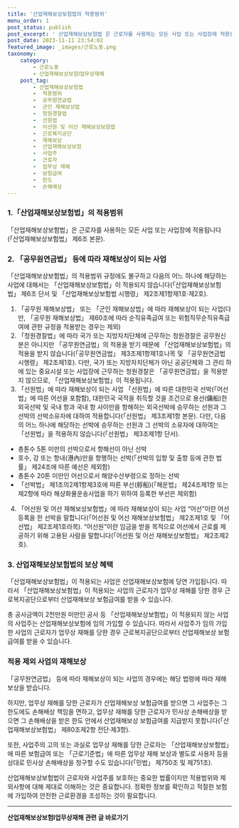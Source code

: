 ```yaml
---
title: '산업재해보상보험법의 적용범위'
menu_order: 1
post_status: publish
post_excerpt: ' 산업재해보상보험법 은 근로자를 사용하는 모든 사업 또는 사업장에 적용됩니다  산업재해보상보험법  제6조 본문 .'
post_date: 2023-11-11 23:54:02
featured_image: _images/근로노동.png
taxonomy:
    category:
        - 근로노동
        - 산업재해보상보험Ⅰ업무상재해
    post_tag:
        - 산업재해보상보험법
        -  적용범위
        -  공무원연금법
        -  군인 재해보상법
        -  청원경찰법
        -  선원법
        -  어선원 및 어선 재해보상보험법
        -  근로복지공단
        -  재해보상
        -  산업재해보상보험
        -  사업주
        -  근로자
        -  업무상 재해
        -  보험급여
        -  한도
        -  손해배상
---
```



### 1.「산업재해보상보험법」의 적용범위
「산업재해보상보험법」은 근로자를 사용하는 모든 사업 또는 사업장에 적용됩니다(「산업재해보상보험법」 제6조 본문).

### 2. 「공무원연금법」 등에 따라 재해보상이 되는 사업
「산업재해보상보험법」의 적용범위 규정에도 불구하고 다음의 어느 하나에 해당하는 사업에 대해서는 「산업재해보상보험법」이 적용되지 않습니다(「산업재해보상보험법」 제6조 단서 및 「산업재해보상보험법 시행령」 제2조제1항제1호·제2호).

1. 「공무원 재해보상법」 또는 「군인 재해보상법」에 따라 재해보상이 되는 사업(다만, 「공무원 재해보상법」 제60조에 따라 순직유족급여 또는 위험직무순직유족급여에 관한 규정을 적용받는 경우는 제외)
2. 「청원경찰법」에 따라 국가 또는 지방자치단체에 근무하는 청원경찰은 공무원신분은 아니지만 「공무원연금법」의 적용을 받기 때문에 「산업재해보상보험법」의 적용을 받지 않습니다(「공무원연금법」 제3조제1항제1호나목 및 「공무원연금법 시행령」 제2조제1호).
다만, 국가 또는 지방자치단체가 아닌 공공단체와 그 관리 하에 있는 중요시설 또는 사업장에 근무하는 청원경찰은 「공무원연금법」을 적용받지 않으므로, 「산업재해보상보험법」이 적용됩니다.
3. 「선원법」에 따라 재해보상이 되는 사업
「선원법」에 따른 대한민국 선박(「어선법」에 따른 어선을 포함함), 대한민국 국적을 취득할 것을 조건으로 용선(傭船)한 외국선박 및 국내 항과 국내 항 사이만을 항해하는 외국선박에 승무하는 선원과 그 선박의 선박소유자에 대하여 적용합니다(「선원법」 제3조제1항 본문).
다만, 다음의 어느 하나에 해당하는 선박에 승무하는 선원과 그 선박의 소유자에 대하여는 「선원법」을 적용하지 않습니다(「선원법」 제3조제1항 단서).
 - 총톤수 5톤 미만의 선박으로서 항해선이 아닌 선박
 - 호수, 강 또는 항내(港內)만을 항행하는 선박(「선박의 입항 및 출항 등에 관한 법률」 제24조에 따른 예선은 제외함)
 - 총톤수 20톤 미만인 어선으로서 해양수산부령으로 정하는 선박
 - 「선박법」 제1조의2제1항제3호에 따른 부선(艀船)(「해운법」 제24조제1항 또는 제2항에 따라 해상화물운송사업을 하기 위하여 등록한 부선은 제외함)
4. 「어선원 및 어선 재해보상보험법」에 따라 재해보상이 되는 사업
“어선”이란 어선등록을 한 선박을 말합니다(「어선원 및 어선 재해보상보험법」 제2조제1호 및 「어선법」 제2조제1호라목).
“어선원”이란 임금을 받을 목적으로 어선에서 근로를 제공하기 위해 고용된 사람을 말합니다(「어선원 및 어선 재해보상보험법」 제2조제2호).

### 3. 산업재해보상보험법의 보상 혜택
「산업재해보상보험법」이 적용되는 사업은 산업재해보상보험에 당연 가입됩니다. 따라서 「산업재해보상보험법」이 적용되는 사업의 근로자가 업무상 재해를 당한 경우 근로복지공단으로부터 산업재해보상 보험급여를 받을 수 있습니다.

총 공사금액이 2천만원 미만인 공사 등 「산업재해보상보험법」이 적용되지 않는 사업의 사업주는 산업재해보상보험에 임의 가입할 수 있습니다. 따라서 사업주가 임의 가입한 사업의 근로자가 업무상 재해를 당한 경우 근로복지공단으로부터 산업재해보상 보험급여를 받을 수 있습니다.

### 적용 제외 사업의 재해보상
「공무원연금법」 등에 따라 재해보상이 되는 사업의 경우에는 해당 법령에 따라 재해 보상을 받습니다.

하지만, 업무상 재해를 당한 근로자가 산업재해보상 보험급여를 받으면 그 사업주는 그 한도에도 손해배상 책임을 면하고, 업무상 재해를 당한 근로자가 민사상 손해배상을 받으면 그 손해배상을 받은 한도 안에서 산업재해보상 보험급여를 지급받지 못합니다(「산업재해보상보험법」 제80조제2항 전단·제3항).

또한, 사업주의 고의 또는 과실로 업무상 재해를 당한 근로자는 「산업재해보상보험법」에 따른 보험급여 또는 「근로기준법」에 따른 업무상 재해 보상과 별도로 사용자 등을 상대로 민사상 손해배상을 청구할 수도 있습니다(「민법」 제750조 및 제751조).

산업재해보상보험법이 근로자와 사업주를 보호하는 중요한 법률이지만 적용범위와 제외사항에 대해 제대로 이해하는 것은 중요합니다. 정확한 정보를 확인하고 적절한 보험에 가입하여 안전한 근로환경을 조성하는 것이 필요합니다.
<!-- wp:separator -->
<hr class="wp-block-separator has-alpha-channel-opacity"/>
<!-- /wp:separator -->

<!-- wp:group {"backgroundColor":"base","layout":{"type":"constrained"}} -->
<div class="wp-block-group has-base-background-color has-background"><!-- wp:paragraph {"align":"center","fontSize":"medium"} -->
<p class="has-text-align-center has-large-font-size"><strong>산업재해보상보험Ⅰ업무상재해 관련 글 바로가기</strong></p>
<!-- /wp:paragraph -->


<!-- wp:latest-posts
{"categories":[{"id":10860,"count":19,"description":"","link":"https://uknowlaw.com/category/%ec%82%b0%ec%97%85%ec%9e%ac%ed%95%b4%eb%b3%b4%ec%83%81%eb%b3%b4%ed%97%98%e2%85%b0%ec%97%85%eb%ac%b4%ec%83%81%ec%9e%ac%ed%95%b4/","name":"산업재해보상보험Ⅰ업무상재해","slug":"산업재해보상보험Ⅰ업무상재해","taxonomy":"category","parent":0,"meta":[],"_links":{"self":[{"href":"https://uknowlaw.com/wp-json/wp/v2/categories/10860"}],"collection":[{"href":"https://uknowlaw.com/wp-json/wp/v2/categories"}],"about":[{"href":"https://uknowlaw.com/wp-json/wp/v2/taxonomies/category"}],"wp:post_type":[{"href":"https://uknowlaw.com/wp-json/wp/v2/posts?categories=10860"}],"curies":[{"name":"wp","href":"https://api.w.org/{rel}","templated":true}]}}],"postsToShow":100,"excerptLength":28,"postLayout":"grid","columns":2,"featuredImageAlign":"left","featuredImageSizeSlug":"large","fontSize":18px} /--></div>
<!-- /wp:group -->